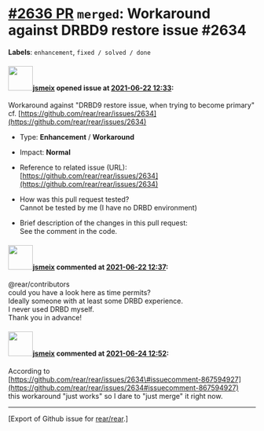 [\#2636 PR](https://github.com/rear/rear/pull/2636) `merged`: Workaround against DRBD9 restore issue \#2634
===========================================================================================================

**Labels**: `enhancement`, `fixed / solved / done`

#### <img src="https://avatars.githubusercontent.com/u/1788608?u=925fc54e2ce01551392622446ece427f51e2f0ce&v=4" width="50">[jsmeix](https://github.com/jsmeix) opened issue at [2021-06-22 12:33](https://github.com/rear/rear/pull/2636):

Workaround against "DRBD9 restore issue, when trying to become
primary"  
cf.
[https://github.com/rear/rear/issues/2634](https://github.com/rear/rear/issues/2634)

-   Type: **Enhancement** / **Workaround**

-   Impact: **Normal**

-   Reference to related issue (URL):  
    [https://github.com/rear/rear/issues/2634](https://github.com/rear/rear/issues/2634)

-   How was this pull request tested?  
    Cannot be tested by me (I have no DRBD environment)

-   Brief description of the changes in this pull request:  
    See the comment in the code.

#### <img src="https://avatars.githubusercontent.com/u/1788608?u=925fc54e2ce01551392622446ece427f51e2f0ce&v=4" width="50">[jsmeix](https://github.com/jsmeix) commented at [2021-06-22 12:37](https://github.com/rear/rear/pull/2636#issuecomment-865946373):

@rear/contributors  
could you have a look here as time permits?  
Ideally someone with at least some DRBD experience.  
I never used DRBD myself.  
Thank you in advance!

#### <img src="https://avatars.githubusercontent.com/u/1788608?u=925fc54e2ce01551392622446ece427f51e2f0ce&v=4" width="50">[jsmeix](https://github.com/jsmeix) commented at [2021-06-24 12:52](https://github.com/rear/rear/pull/2636#issuecomment-867612054):

According to  
[https://github.com/rear/rear/issues/2634\#issuecomment-867594927](https://github.com/rear/rear/issues/2634#issuecomment-867594927)  
this workaround "just works" so I dare to "just merge" it right now.

------------------------------------------------------------------------

\[Export of Github issue for
[rear/rear](https://github.com/rear/rear).\]
